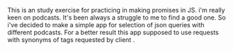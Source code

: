 
This is an study exercise for practicing in making promises in JS.
i'm really keen on podcasts. It's been always a struggle to me to find a good one. So i've decided to make a simple app for selection of json queries with different podcasts. For a better result this app supposed to use requests with synonyms of tags requested by client .